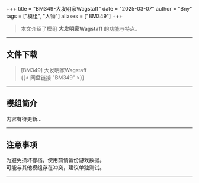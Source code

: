 +++
title = "BM349-大发明家Wagstaff"
date = "2025-03-07"
author = "Bny"
tags = ["模组", "人物"]
aliases = ["BM349"]
+++

> 本文介绍了模组 **大发明家Wagstaff** 的功能与特点。

---

## 文件下载

> [BM349] 大发明家Wagstaff  
{{< 网盘链接 "BM349" >}}  

---

## 模组简介

>  
内容有待更新...  

---

## 注意事项

>  
为避免损坏存档，使用前请备份游戏数据。  
可能与其他模组存在冲突，建议单独测试。  

---

